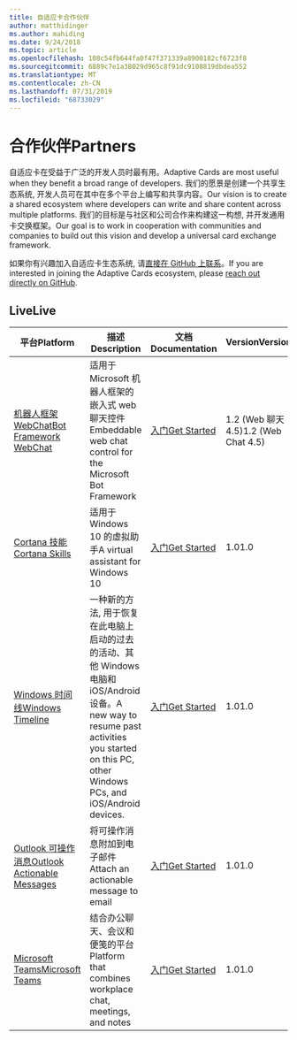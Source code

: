 ```yaml
---
title: 自适应卡合作伙伴
author: matthidinger
ms.author: mahiding
ms.date: 9/24/2018
ms.topic: article
ms.openlocfilehash: 108c54fb644fa0f47f371339a8900182cf6723f8
ms.sourcegitcommit: 6889c7e1a38029d965c8f91dc9108819dbdea552
ms.translationtype: MT
ms.contentlocale: zh-CN
ms.lasthandoff: 07/31/2019
ms.locfileid: "68733029"
---
```

# <a name="partners"></a><span data-ttu-id="16bfd-102">合作伙伴</span><span class="sxs-lookup"><span data-stu-id="16bfd-102">Partners</span></span> 

<span data-ttu-id="16bfd-103">自适应卡在受益于广泛的开发人员时最有用。</span><span class="sxs-lookup"><span data-stu-id="16bfd-103">Adaptive Cards are most useful when they benefit a broad range of developers.</span></span> <span data-ttu-id="16bfd-104">我们的愿景是创建一个共享生态系统, 开发人员可在其中在多个平台上编写和共享内容。</span><span class="sxs-lookup"><span data-stu-id="16bfd-104">Our vision is to create a shared ecosystem where developers can write and share content across multiple platforms.</span></span> <span data-ttu-id="16bfd-105">我们的目标是与社区和公司合作来构建这一构想, 并开发通用卡交换框架。</span><span class="sxs-lookup"><span data-stu-id="16bfd-105">Our goal is to work in cooperation with communities and companies to build out this vision and develop a universal card exchange framework.</span></span>

<span data-ttu-id="16bfd-106">如果你有兴趣加入自适应卡生态系统, 请[直接在 GitHub 上联系](https://github.com/Microsoft/AdaptiveCards)。</span><span class="sxs-lookup"><span data-stu-id="16bfd-106">If you are interested in joining the Adaptive Cards ecosystem, please [reach out directly on GitHub](https://github.com/Microsoft/AdaptiveCards).</span></span>

## <a name="live"></a><span data-ttu-id="16bfd-107">Live</span><span class="sxs-lookup"><span data-stu-id="16bfd-107">Live</span></span>

<span data-ttu-id="16bfd-108">平台</span><span class="sxs-lookup"><span data-stu-id="16bfd-108">Platform</span></span> | <span data-ttu-id="16bfd-109">描述</span><span class="sxs-lookup"><span data-stu-id="16bfd-109">Description</span></span> | <span data-ttu-id="16bfd-110">文档</span><span class="sxs-lookup"><span data-stu-id="16bfd-110">Documentation</span></span> | <span data-ttu-id="16bfd-111">Version</span><span class="sxs-lookup"><span data-stu-id="16bfd-111">Version</span></span>
---------|-------------|---------------|---------
[<span data-ttu-id="16bfd-112">机器人框架 WebChat</span><span class="sxs-lookup"><span data-stu-id="16bfd-112">Bot Framework WebChat</span></span>](https://github.com/Microsoft/BotFramework-WebChat)  | <span data-ttu-id="16bfd-113">适用于 Microsoft 机器人框架的嵌入式 web 聊天控件</span><span class="sxs-lookup"><span data-stu-id="16bfd-113">Embeddable web chat control for the Microsoft Bot Framework</span></span> | [<span data-ttu-id="16bfd-114">入门</span><span class="sxs-lookup"><span data-stu-id="16bfd-114">Get Started</span></span>](https://docs.microsoft.com/en-us/adaptive-cards/get-started/bots) | <span data-ttu-id="16bfd-115">1.2 (Web 聊天 4.5)</span><span class="sxs-lookup"><span data-stu-id="16bfd-115">1.2 (Web Chat 4.5)</span></span>
[<span data-ttu-id="16bfd-116">Cortana 技能</span><span class="sxs-lookup"><span data-stu-id="16bfd-116">Cortana Skills</span></span>](https://docs.microsoft.com/en-us/cortana/skills/adaptive-cards) | <span data-ttu-id="16bfd-117">适用于 Windows 10 的虚拟助手</span><span class="sxs-lookup"><span data-stu-id="16bfd-117">A virtual assistant for Windows 10</span></span> | [<span data-ttu-id="16bfd-118">入门</span><span class="sxs-lookup"><span data-stu-id="16bfd-118">Get Started</span></span>](https://docs.microsoft.com/en-us/adaptive-cards/get-started/bots) | <span data-ttu-id="16bfd-119">1.0</span><span class="sxs-lookup"><span data-stu-id="16bfd-119">1.0</span></span>
[<span data-ttu-id="16bfd-120">Windows 时间线</span><span class="sxs-lookup"><span data-stu-id="16bfd-120">Windows Timeline</span></span>](https://blogs.windows.com/windowsexperience/2017/12/19/announcing-windows-10-insider-preview-build-17063-pc/) | <span data-ttu-id="16bfd-121">一种新的方法, 用于恢复在此电脑上启动的过去的活动、其他 Windows 电脑和 iOS/Android 设备。</span><span class="sxs-lookup"><span data-stu-id="16bfd-121">A new way to resume past activities you started on this PC, other Windows PCs, and iOS/Android devices.</span></span> | [<span data-ttu-id="16bfd-122">入门</span><span class="sxs-lookup"><span data-stu-id="16bfd-122">Get Started</span></span>](https://docs.microsoft.com/en-us/adaptive-cards/get-started/windows) | <span data-ttu-id="16bfd-123">1.0</span><span class="sxs-lookup"><span data-stu-id="16bfd-123">1.0</span></span>
[<span data-ttu-id="16bfd-124">Outlook 可操作消息</span><span class="sxs-lookup"><span data-stu-id="16bfd-124">Outlook Actionable Messages</span></span>](https://docs.microsoft.com/en-us/outlook/actionable-messages/)  | <span data-ttu-id="16bfd-125">将可操作消息附加到电子邮件</span><span class="sxs-lookup"><span data-stu-id="16bfd-125">Attach an actionable message to email</span></span> | [<span data-ttu-id="16bfd-126">入门</span><span class="sxs-lookup"><span data-stu-id="16bfd-126">Get Started</span></span>](https://docs.microsoft.com/en-us/outlook/actionable-messages/) | <span data-ttu-id="16bfd-127">1.0</span><span class="sxs-lookup"><span data-stu-id="16bfd-127">1.0</span></span>
[<span data-ttu-id="16bfd-128">Microsoft Teams</span><span class="sxs-lookup"><span data-stu-id="16bfd-128">Microsoft Teams</span></span>](https://products.office.com/en-US/microsoft-teams/group-chat-software) | <span data-ttu-id="16bfd-129">结合办公聊天、会议和便笺的平台</span><span class="sxs-lookup"><span data-stu-id="16bfd-129">Platform that combines workplace chat, meetings, and notes</span></span> | [<span data-ttu-id="16bfd-130">入门</span><span class="sxs-lookup"><span data-stu-id="16bfd-130">Get Started</span></span>](https://docs.microsoft.com/en-us/microsoftteams/platform/concepts/cards/cards-reference#adaptive-card) | <span data-ttu-id="16bfd-131">1.0</span><span class="sxs-lookup"><span data-stu-id="16bfd-131">1.0</span></span>
